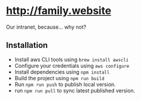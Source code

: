 # http://family.website
Our intranet, because… why not?

## Installation
- Install aws CLI tools using `brew install awscli`
- Configure your credentials using `aws configure`
- Install dependencies using `npm install`
- Build the project using `npm run build`
- Run `npm run push` to publish local version.
- run `npm run pull` to sync latest published version.
